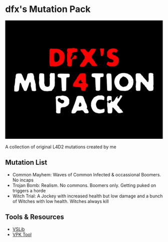 # dfx's Mutation Pack

![Modes.jpg](https://raw.githubusercontent.com/dfx81/mutation-pack/main/Modes.jpg)

A collection of original L4D2 mutations created by me

## Mutation List
- Common Mayhem: Waves of Common Infected & occassional Boomers. No incaps
- Trojan Bomb: Realism. No commons. Boomers only. Getting puked on triggers a horde
- Witch Trial: A Jockey with increased health but low damage and a bunch of Witches with low health. Witches always kill

## Tools & Resources
- [VSLib](https://github.com/L4D2Scripters/vslib)
- [VPK Tool](https://github.com/ValvePython/vpk)
